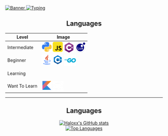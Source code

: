 <a href="https://github.com/keplerHaloxx">
  <img src="https://assets.ppy.sh/user-profile-covers/6117525/54f053e1e3c818c2728c971e210084dcd29b0a30afcc0e5ef800ad2786f8c161.jpeg" alt="Banner">
</a>

<a href="https://git.io/typing-svg">
  <img src="https://readme-typing-svg.demolab.com?font=Fira+Code&duration=3500&pause=500&center=true&vCenter=true&width=975&lines=I+am+Haloxx" alt="Typing">
</a>


<table style="margin: 0px auto;">
  <h2 style="text-align:center;">Languages</h2>
  <thead>
    <tr>
      <th style="text-align: center;">Level</th>
      <th style="text-align: center;">Image</th>
    </tr>
  </thead>
  <tbody>
    <tr>
      <td>Intermediate</td>
      <td>
        <img src="images/python.png" width="32" alt="Python">
        <img src="images/js.png" width="32" alt="JavaScript">
        <img src="images/cs.png" width="32" style="vertical-align: -2px;" alt="C#">
        <img src="images/lua.png" width="32" style="vertical-align: -2px" alt="Lua">
      </td>
    </tr>
    <tr>
      <td>Beginner</td>
      <td>
        <img src="images/java.png" width="32" alt="Java">
        <img src="images/cpp.png" width="32" alt="C++">
        <img src="images/go.png" width="38" style="vertical-align: -5px;" alt="Go">
      </td>
    </tr>
    <tr>
      <td>Learning</td>
      <td style="height: 35px;">
      </td>
    </tr>
    <tr>
      <td>Want To Learn</td>
      <td>
        <img src="images/kotlin.png" width="32" alt="Kotlin">
        <img src="images/rust.png" width="34" style="vertical-align: -3px;" alt="Rust">
      </td>
    </tr>
  </tbody>
</table>

---

  
<h2 style="text-align:center;">Languages</h2>

<a href="https://github.com/keplerHaloxx">
  <div style="text-align: center;">
    <img src="https://github-readme-stats.vercel.app/api?username=keplerHaloxx&show_icons=true&theme=nord" alt="Haloxx's GitHub stats">
  </div>
</a>

<a href="https://github.com/keplerHaloxx">
  <div style="text-align: center;">
    <img src="https://github-readme-stats.vercel.app/api/top-langs/?username=keplerHaloxx&layout=compact&theme=nord" alt="Top Languages">
  </div>
</a>

<img src="https://hit.yhype.me/github/profile?user_id=80098945" alt="">